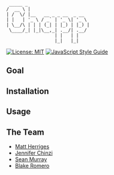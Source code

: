 ```
 _____ _                       
/  __ \ |                      
| /  \/ |__   __ _ _ __  _ __  
| |   | '_ \ / _` | '_ \| '_ \ 
| \__/\ | | | (_| | |_) | |_) |
 \____/_| |_|\__,_| .__/| .__/ 
                  | |   | |    
                  |_|   |_|  
```

[![License: MIT](https://img.shields.io/badge/License-MIT-brightgreen.svg)](https://github.com/bus-jam/chapp-client/blob/staging/license)
[![JavaScript Style Guide](https://img.shields.io/badge/code_style-standard-brightgreen.svg)](https://standardjs.com)

## Goal


## Installation

## Usage

## The Team

* [Matt Herriges]()
* [Jennifer Chinzi](https://github.com/jchinzi)
* [Sean Murray](https://github.com/seanjmurray)
* [Blake Romero](https://github.com/blakerom)

